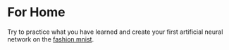 # For Home

Try to practice what you have learned and create your first artificial neural network on the [fashion mnist](https://www.tensorflow.org/datasets/catalog/fashion_mnist).
